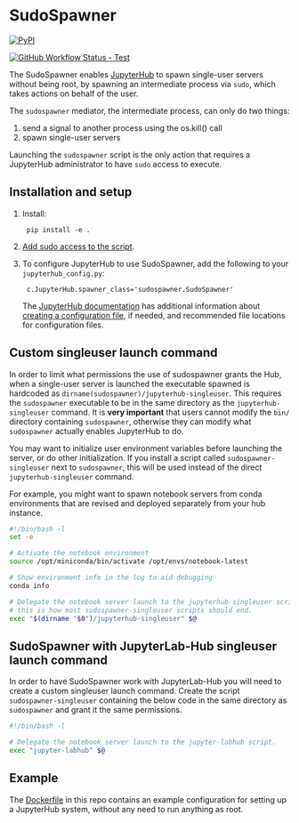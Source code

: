 # SudoSpawner

[![PyPI](https://img.shields.io/pypi/v/sudospawner.svg)](https://pypi.python.org/pypi/sudospawner)

[![GitHub Workflow Status - Test](https://img.shields.io/github/workflow/status/jupyterhub/sudospawner/Test?logo=github&label=tests)](https://github.com/jupyterhub/sudospawner/actions)

The SudoSpawner enables [JupyterHub](https://github.com/jupyter/jupyterhub)
to spawn single-user servers without being root, by spawning an intermediate
process via `sudo`, which takes actions on behalf of the user.

The ``sudospawner`` mediator, the intermediate process, can only do two things:

1. send a signal to another process using the os.kill() call
2. spawn single-user servers

Launching the ``sudospawner`` script is the only action that requires a
JupyterHub administrator to have ``sudo`` access to execute.

## Installation and setup

1. Install:

        pip install -e .

2. [Add sudo access to the script](https://github.com/jupyter/jupyterhub/wiki/Using-sudo-to-run-JupyterHub-without-root-privileges).

3. To configure JupyterHub to use SudoSpawner, add the following to your 
`jupyterhub_config.py`:

        c.JupyterHub.spawner_class='sudospawner.SudoSpawner'
    
   The [JupyterHub documentation](http://jupyterhub.readthedocs.org/en/latest/index.html)
   has additional information about [creating a configuration file](https://jupyterhub.readthedocs.io/en/latest/getting-started/config-basics.html#generate-a-default-config-file),
   if needed, and recommended file locations for configuration files.

## Custom singleuser launch command


In order to limit what permissions the use of sudospawner grants the Hub,
when a single-user server is launched
the executable spawned is hardcoded as `dirname(sudospawner)/jupyterhub-singleuser`.
This requires the `sudospawner` executable to be in the same directory as the `jupyterhub-singleuser` command.
It is **very important** that users cannot modify the `bin/` directory containing `sudospawner`,
otherwise they can modify what `sudospawner` actually enables JupyterHub to do.

You may want to initialize user environment variables before launching the server, or do other initialization.
If you install a script called `sudospawner-singleuser` next to `sudospawner`,
this will be used instead of the direct `jupyterhub-singleuser` command.

For example, you might want to spawn notebook servers from conda environments that are revised and deployed separately from your hub instance. 

```bash
#!/bin/bash -l
set -e

# Activate the notebook environment
source /opt/miniconda/bin/activate /opt/envs/notebook-latest

# Show environment info in the log to aid debugging
conda info

# Delegate the notebook server launch to the jupyterhub-singleuser script.
# this is how most sudospawner-singleuser scripts should end.
exec "$(dirname "$0")/jupyterhub-singleuser" $@
```

## SudoSpawner with JupyterLab-Hub singleuser launch command


In order to have SudoSpawner work with JupyterLab-Hub you will need to create a custom singleuser launch command.
Create the script `sudospawner-singleuser` containing the below code in the same directory as `sudospawner` and grant it the same permissions. 


```bash
#!/bin/bash -l

# Delegate the notebook server launch to the jupyter-labhub script.
exec "jupyter-labhub" $@
```

## Example

The [Dockerfile](https://github.com/jupyter/sudospawner/blob/master/examples/Dockerfile) in this repo contains an example configuration for setting up a JupyterHub system, without any need to run anything as root.
